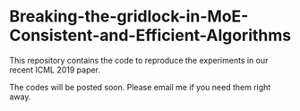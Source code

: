 # Breaking-the-gridlock-in-MoE-Consistent-and-Efficient-Algorithms
This repository contains the code to reproduce the experiments in our recent ICML 2019 paper.

The codes will be posted soon. Please email me if you need them right away.
